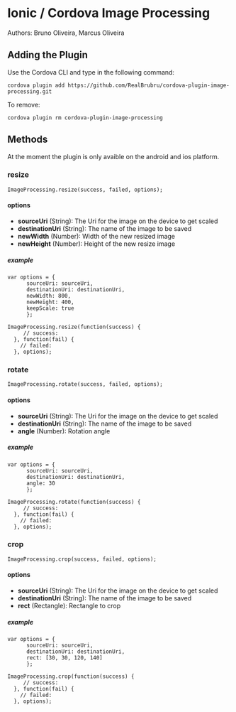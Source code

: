 # Ionic / Cordova Image Processing #

Authors: Bruno Oliveira, Marcus Oliveira

## Adding the Plugin ##

Use the Cordova CLI and type in the following command:

`cordova plugin add https://github.com/RealBrubru/cordova-plugin-image-processing.git`

To remove:

`cordova plugin rm cordova-plugin-image-processing`

## Methods

At the moment the plugin is only avaible on the android and ios platform.

### resize

    ImageProcessing.resize(success, failed, options);

#### options
  - **sourceUri** (String): The Uri for the image on the device to get scaled
  - **destinationUri** (String): The name of the image to be saved
  - **newWidth** (Number): Width of the new resized image
  - **newHeight** (Number): Height of the new resize image

##### example
    var options = {
          sourceUri: sourceUri,
          destinationUri: destinationUri,
          newWidth: 800,
          newHeight: 400,
          keepScale: true
          };

    ImageProcessing.resize(function(success) {
         // success: 
      }, function(fail) {
        // failed: 
      }, options);

### rotate

    ImageProcessing.rotate(success, failed, options);

#### options
  - **sourceUri** (String): The Uri for the image on the device to get scaled
  - **destinationUri** (String): The name of the image to be saved
  - **angle** (Number): Rotation angle

##### example
    var options = {
          sourceUri: sourceUri,
          destinationUri: destinationUri,
          angle: 30
          };

    ImageProcessing.rotate(function(success) {
         // success: 
      }, function(fail) {
        // failed: 
      }, options);

### crop

    ImageProcessing.crop(success, failed, options);

#### options
  - **sourceUri** (String): The Uri for the image on the device to get scaled
  - **destinationUri** (String): The name of the image to be saved
  - **rect** (Rectangle): Rectangle to crop

##### example
    var options = {
          sourceUri: sourceUri,
          destinationUri: destinationUri,
          rect: [30, 30, 120, 140]
          };

    ImageProcessing.crop(function(success) {
         // success: 
      }, function(fail) {
        // failed: 
      }, options);
